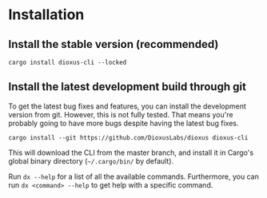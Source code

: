 # Installation

## Install the stable version (recommended)

```
cargo install dioxus-cli --locked
```

## Install the latest development build through git

To get the latest bug fixes and features, you can install the development version from git.
However, this is not fully tested.
That means you're probably going to have more bugs despite having the latest bug fixes.

```
cargo install --git https://github.com/DioxusLabs/dioxus dioxus-cli
```

This will download the CLI from the master branch,
and install it in Cargo's global binary directory (`~/.cargo/bin/` by default).

Run `dx --help` for a list of all the available commands.
Furthermore, you can run `dx <command> --help` to get help with a specific command.